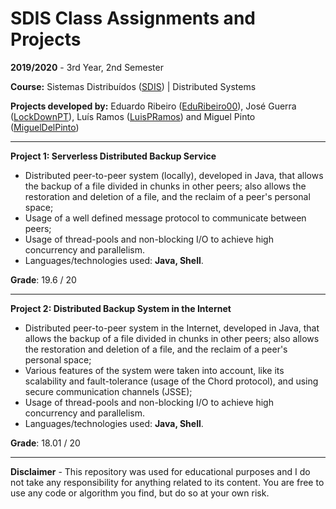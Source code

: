 # SDIS Class Assignments and Projects

**2019/2020** - 3rd Year, 2nd Semester

**Course:** Sistemas Distribuídos ([SDIS](https://sigarra.up.pt/feup/pt/ucurr_geral.ficha_uc_view?pv_ocorrencia_id=436451)) | Distributed Systems

**Projects developed by:** Eduardo Ribeiro ([EduRibeiro00](https://github.com/EduRibeiro00)), José Guerra ([LockDownPT](https://github.com/lockdownpt)), Luís Ramos ([LuisPRamos](https://github.com/LuisPRamos)) and Miguel Pinto ([MiguelDelPinto](https://github.com/MiguelDelPinto)) 

---

**Project 1: Serverless Distributed Backup Service** 

* Distributed peer-to-peer system (locally), developed in Java, that allows the backup of a file divided in chunks in other peers; also allows the restoration and deletion of a file, and the reclaim of a peer's personal space;
* Usage of a well defined message protocol to communicate between peers;
* Usage of thread-pools and non-blocking I/O to achieve high concurrency and parallelism.
* Languages/technologies used: **Java, Shell**.

**Grade**: 19.6 / 20

---

**Project 2: Distributed Backup System in the Internet**

* Distributed peer-to-peer system in the Internet, developed in Java, that allows the backup of a file divided in chunks in other peers; also allows the restoration and deletion of a file, and the reclaim of a peer's personal space;
* Various features of the system were taken into account, like its scalability and fault-tolerance (usage of the Chord protocol), and using secure communication channels (JSSE);
* Usage of thread-pools and non-blocking I/O to achieve high concurrency and parallelism.
* Languages/technologies used: **Java, Shell**.

**Grade**: 18.01 / 20

---

**Disclaimer** - This repository was used for educational purposes and I do not take any responsibility for anything related to its content. You are free to use any code or algorithm you find, but do so at your own risk.

